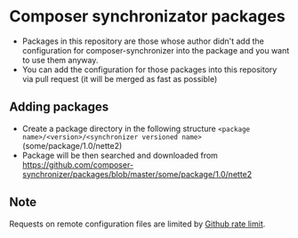 # Composer synchronizator packages
- Packages in this repository are those whose author didn't add the configuration for
composer-synchronizer into the package and you want to use them anyway.
- You can add the configuration for those packages into this repository via pull request (it will be merged as fast as possible)

## Adding packages
- Create a package directory in the following structure
`<package name>/<version>/<synchronizer versioned name>` (some/package/1.0/nette2)
- Package will be then searched and downloaded
from https://github.com/composer-synchronizer/packages/blob/master/some/package/1.0/nette2

## Note
Requests on remote configuration files are limited by [Github rate limit](https://developer.github.com/v3/rate_limit/).
